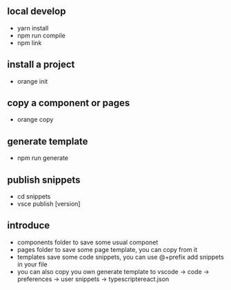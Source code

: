 ## local develop
- yarn install
- npm run compile
- npm link

## install a project
- orange init

## copy a component or pages
- orange copy

## generate template
- npm run generate

## publish snippets
- cd snippets
- vsce publish [version]

## introduce
- components folder to save some usual componet
- pages folder to save some page template, you can copy from it
- templates save some code snippets, you can use @+prefix add snippets in your file
- you can also copy you own generate template to vscode -> code -> preferences -> user snippets -> typescriptereact.json